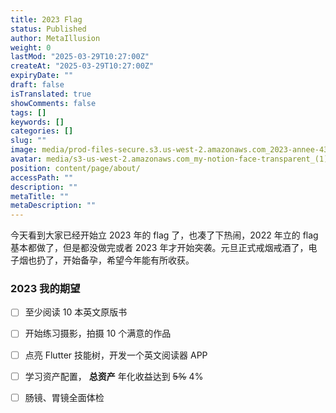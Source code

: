 ```yaml
---
title: 2023 Flag
status: Published
author: MetaIllusion
weight: 0
lastMod: "2025-03-29T10:27:00Z"
createAt: "2025-03-29T10:27:00Z"
expiryDate: ""
draft: false
isTranslated: true
showComments: false
tags: []
keywords: []
categories: []
slug: ""
image: media/prod-files-secure.s3.us-west-2.amazonaws.com_2023-annee-4330812.webp
avatar: media/s3-us-west-2.amazonaws.com_my-notion-face-transparent_(1).png
position: content/page/about/
accessPath: ""
description: ""
metaTitle: ""
metaDescription: ""
---
```



今天看到大家已经开始立 2023 年的 flag 了，也凑了下热闹，2022 年立的 flag 基本都做了，但是都没做完或者 2023 年才开始突袭。元旦正式戒烟戒酒了，电子烟也扔了，开始备孕，希望今年能有所收获。

<!--more-->



### 2023 我的期望

- [ ] 至少阅读 10 本英文原版书

- [ ] 开始练习摄影，拍摄 10 个满意的作品

- [ ] 点亮 Flutter 技能树，开发一个英文阅读器 APP

- [ ] 学习资产配置， **总资产** 年化收益达到 ~~5%~~ 4%

- [ ] 肠镜、胃镜全面体检



